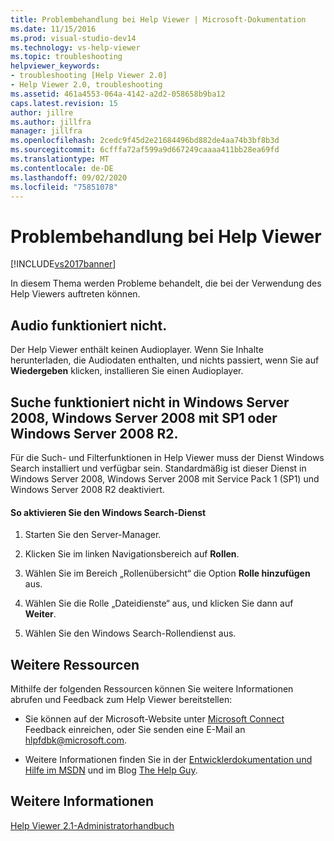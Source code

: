 ```yaml
---
title: Problembehandlung bei Help Viewer | Microsoft-Dokumentation
ms.date: 11/15/2016
ms.prod: visual-studio-dev14
ms.technology: vs-help-viewer
ms.topic: troubleshooting
helpviewer_keywords:
- troubleshooting [Help Viewer 2.0]
- Help Viewer 2.0, troubleshooting
ms.assetid: 461a4553-064a-4142-a2d2-058658b9ba12
caps.latest.revision: 15
author: jillre
ms.author: jillfra
manager: jillfra
ms.openlocfilehash: 2cedc9f45d2e21684496bd882de4aa74b3bf8b3d
ms.sourcegitcommit: 6cfffa72af599a9d667249caaaa411bb28ea69fd
ms.translationtype: MT
ms.contentlocale: de-DE
ms.lasthandoff: 09/02/2020
ms.locfileid: "75851078"
---
```

# <a name="troubleshooting-the-help-viewer"></a>Problembehandlung bei Help Viewer
[!INCLUDE[vs2017banner](../includes/vs2017banner.md)]

In diesem Thema werden Probleme behandelt, die bei der Verwendung des Help Viewers auftreten können.

## <a name="audio-doesnt-work"></a>Audio funktioniert nicht.
 Der Help Viewer enthält keinen Audioplayer. Wenn Sie Inhalte herunterladen, die Audiodaten enthalten, und nichts passiert, wenn Sie auf **Wiedergeben** klicken, installieren Sie einen Audioplayer.

## <a name="search-doesnt-work-in-windows-server-2008-windows-server-2008-with-sp1-or-windows-server-2008-r2"></a>Suche funktioniert nicht in Windows Server 2008, Windows Server 2008 mit SP1 oder Windows Server 2008 R2.
 Für die Such- und Filterfunktionen in Help Viewer muss der Dienst Windows Search installiert und verfügbar sein. Standardmäßig ist dieser Dienst in Windows Server 2008, Windows Server 2008 mit Service Pack 1 (SP1) und Windows Server 2008 R2 deaktiviert.

#### <a name="to-activate-windows-search-service"></a>So aktivieren Sie den Windows Search-Dienst

1. Starten Sie den Server-Manager.

2. Klicken Sie im linken Navigationsbereich auf **Rollen**.

3. Wählen Sie im Bereich „Rollenübersicht“ die Option **Rolle hinzufügen** aus.

4. Wählen Sie die Rolle „Dateidienste“ aus, und klicken Sie dann auf **Weiter**.

5. Wählen Sie den Windows Search-Rollendienst aus.

## <a name="additional-resources"></a>Weitere Ressourcen
 Mithilfe der folgenden Ressourcen können Sie weitere Informationen abrufen und Feedback zum Help Viewer bereitstellen:

- Sie können auf der Microsoft-Website unter [Microsoft Connect](https://connect.microsoft.com/) Feedback einreichen, oder Sie senden eine E-Mail an [hlpfdbk@microsoft.com](mailto:hlpfdbk@microsoft.com).

- Weitere Informationen finden Sie in der [Entwicklerdokumentation und Hilfe im MSDN](https://social.msdn.microsoft.com/Forums/en-US/devdocs/threads) und im Blog [The Help Guy](https://blogs.msdn.com/b/thehelpguy/).

## <a name="see-also"></a>Weitere Informationen
 [Help Viewer 2.1-Administratorhandbuch](https://msdn.microsoft.com/library/hh492077(VS.110).aspx)
